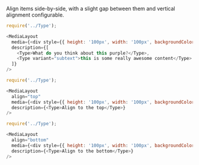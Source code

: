 Align items side-by-side, with a slight gap between them and vertical alignment configurable.

```js
require('../Type');

<MediaLayout
  media={<div style={{ height: '100px', width: '100px', backgroundColor: 'purple' }}/>}
  description={[
    <Type>What do you think about this purple?</Type>,
    <Type variant="subtext">this is some really awesome content</Type>
  ]}
/>
```
```js
require('../Type');

<MediaLayout
  align="top"
  media={<div style={{ height: '100px', width: '100px', backgroundColor: 'purple' }}/>}
  description={<Type>Align to the top</Type>}
/>
```

```js
require('../Type');

<MediaLayout
  align="bottom"
  media={<div style={{ height: '100px', width: '100px', backgroundColor: 'purple' }}/>}
  description={<Type>Align to the bottom</Type>}
/>
```

